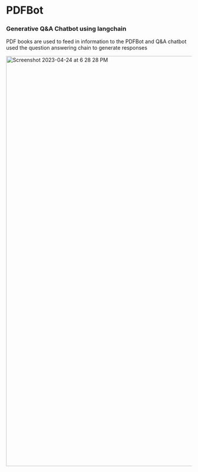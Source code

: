 # PDFBot

### Generative Q&A Chatbot using langchain

PDF books are used to feed in information to the PDFBot and Q&A chatbot used the question answering chain to generate responses

<img width="1111" alt="Screenshot 2023-04-24 at 6 28 28 PM" src="https://user-images.githubusercontent.com/62880056/234130129-0c317bc4-a197-4e81-bc75-810595e250fd.png">
